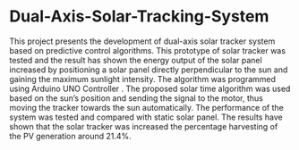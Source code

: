 # Dual-Axis-Solar-Tracking-System
This project presents the development of dual-axis solar tracker system based on predictive control algorithms. This prototype of solar tracker was tested and the result has shown the energy output of the solar panel increased by positioning a solar panel directly perpendicular to the sun and gaining the maximum sunlight intensity. The algorithm was programmed using   Arduino UNO Controller . The proposed solar time algorithm was used based on the sun’s position and sending the signal to the motor, thus moving the tracker towards the sun automatically. The performance of the system was tested and compared with static solar panel. The results have shown that the solar tracker was increased the percentage harvesting of the PV generation around 21.4%.
